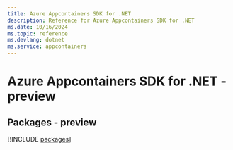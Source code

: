 ```yaml
---
title: Azure Appcontainers SDK for .NET
description: Reference for Azure Appcontainers SDK for .NET
ms.date: 10/16/2024
ms.topic: reference
ms.devlang: dotnet
ms.service: appcontainers
---
```

# Azure Appcontainers SDK for .NET - preview
## Packages - preview
[!INCLUDE [packages](appcontainers-index.md)]